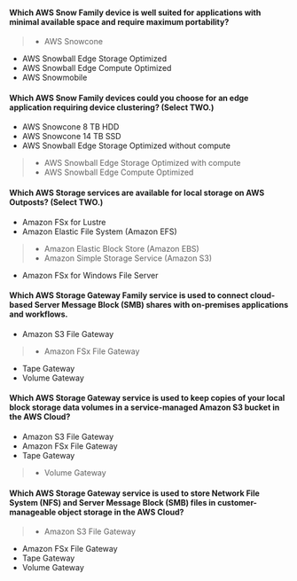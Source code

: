 #### Which AWS Snow Family device is well suited for applications with minimal available space and require maximum portability?

> - AWS Snowcone
- AWS Snowball Edge Storage Optimized
- AWS Snowball Edge Compute Optimized
- AWS Snowmobile


#### Which AWS Snow Family devices could you choose for an edge application requiring device clustering? (Select TWO.)

- AWS Snowcone 8 TB HDD
- AWS Snowcone 14 TB SSD
- AWS Snowball Edge Storage Optimized without compute
> - AWS Snowball Edge Storage Optimized with compute
> - AWS Snowball Edge Compute Optimized


#### Which AWS Storage services are available for local storage on AWS Outposts? (Select TWO.)

- Amazon FSx for Lustre
- Amazon Elastic File System (Amazon EFS)
> - Amazon Elastic Block Store (Amazon EBS)
> - Amazon Simple Storage Service (Amazon S3)
- Amazon FSx for Windows File Server


#### Which AWS Storage Gateway Family service is used to connect cloud-based Server Message Block (SMB) shares with on-premises applications and workflows.

- Amazon S3 File Gateway
> - Amazon FSx File Gateway
- Tape Gateway
- Volume Gateway


#### Which AWS Storage Gateway service is used to keep copies of your local block storage data volumes in a service-managed Amazon S3 bucket in the AWS Cloud?

- Amazon S3 File Gateway
- Amazon FSx File Gateway
- Tape Gateway
> - Volume Gateway


#### Which AWS Storage Gateway service is used to store Network File System (NFS) and Server Message Block (SMB) files in customer-manageable object storage in the AWS Cloud?

> - Amazon S3 File Gateway
- Amazon FSx File Gateway
- Tape Gateway
- Volume Gateway
